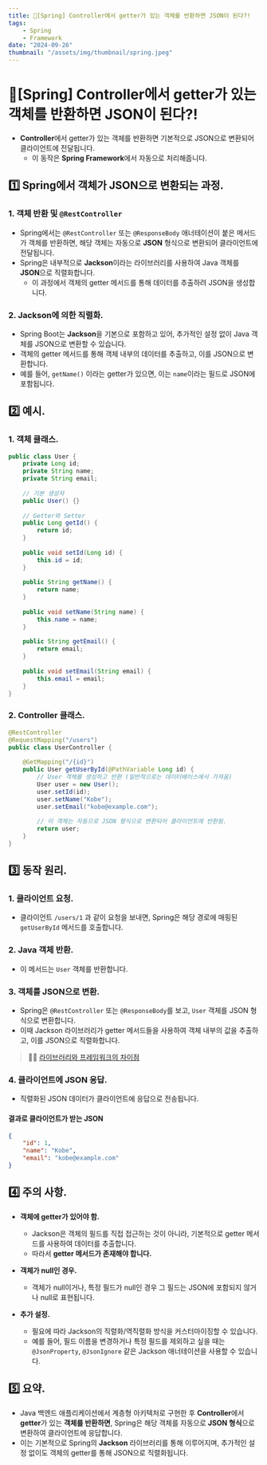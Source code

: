 ```yaml
---
title: 🍃[Spring] Controller에서 getter가 있는 객체를 반환하면 JSON이 된다?!
tags:
    - Spring
    - Framework
date: "2024-09-26"
thumbnail: "/assets/img/thumbnail/spring.jpeg"
---
```


# 🍃[Spring] Controller에서 getter가 있는 객체를 반환하면 JSON이 된다?!

- **Controller**에서 getter가 있는 객체를 반환하면 기본적으로 JSON으로 변환되어 클라이언트에 전달됩니다.
    - 이 동작은 **Spring Framework**에서 자동으로 처리해줍니다.

## 1️⃣ Spring에서 객체가 JSON으로 변환되는 과정.

### 1. 객체 반환 및 `@RestController`
- Spring에서는 `@RestController` 또는 `@ResponseBody` 애너테이션이 붙은 메서드가 객체를 반환하면, 해당 객체는 자동으로 **JSON** 형식으로 변환되어 클라이언트에 전달됩니다.
- Spring은 내부적으로 **Jackson**이라는 라이브러리를 사용하여 Java 객체를 **JSON**으로 직렬화합니다.
    - 이 과정에서 객체의 getter 메서드를 통해 데이터를 추출하려 JSON을 생성합니다.

### 2. Jackson에 의한 직렬화.
- Spring Boot는 **Jackson**을 기본으로 포함하고 있어, 추가적인 설정 없이 Java 객체를 JSON으로 변환할 수 있습니다.
- 객체의 getter 메서드를 통해 객체 내부의 데이터를 추출하고, 이를 JSON으로 변환합니다.
- 예를 들어, `getName()` 이라는 getter가 있으면, 이는 `name`이라는 필드로 JSON에 포함됩니다.

## 2️⃣ 예시.

### 1. 객체 클래스.

```java
public class User {
    private Long id;
    private String name;
    private String email;
    
    // 기본 생성자
    public User() {}
    
    // Getter와 Setter
    public Long getId() {
        return id;
    }
    
    public void setId(Long id) {
        this.id = id;
    }
    
    public String getName() {
        return name;
    }
    
    public void setName(String name) {
        this.name = name;
    }
    
    public String getEmail() {
        return email;
    }
    
    public void setEmail(String email) {
        this.email = email;
    }
}
```

### 2. Controller 클래스.
```java
@RestController
@RequestMapping("/users")
public class UserController {
    
    @GetMapping("/{id}")
    public User getUserById(@PathVariable Long id) {
        // User 객체를 생성하고 반환 (일반적으로는 데이터베이스에서 가져옴)
        User user = new User();
        user.setId(id);
        user.setName("Kobe");
        user.setEmail("kobe@example.com");
        
        // 이 객체는 자동으로 JSON 형식으로 변환되어 클라이언트에 반환됨.
        return user;
    }
}
```

## 3️⃣ 동작 원리.

### 1. 클라이언트 요청.
- 클라이언트 `/users/1` 과 같이 요청을 보내면, Spring은 해당 경로에 매핑된 `getUserById` 메서드를 호출합니다.

### 2. Java 객체 반환.
- 이 메서드는 `User` 객체를 반환합니다.

### 3. 객체를 JSON으로 변환.
- Spring은 `@RestController` 또는 `@ResponseBody`를 보고, `User` 객체를 JSON 형식으로 변환합니다.
- 이때 Jackson 라이브러리가 getter 메서드들을 사용하여 객체 내부의 값을 추출하고, 이를 JSON으로 직렬화합니다.

> 🙋‍♂️ [라이브러리와 프레임워크의 차이점](https://www.devkobe24.com/CS/2024/2024-09-26-Library-and-Framework.html)

### 4. 클라이언트에 JSON 응답.
- 직렬화된 JSON 데이터가 클라이언트에 응답으로 전송됩니다.

#### 결과로 클라이언트가 받는 JSON
```json
{
    "id": 1,
    "name": "Kobe",
    "email": "kobe@example.com"
}
```

## 4️⃣ 주의 사항.
- **객체에 getter가 있어야 함.**
    - Jackson은 객체의 필드를 직접 접근하는 것이 아니라, 기본적으로 getter 메서드를 사용하여 데이터를 추출합니다.
    - 따라서 **getter 메서드가 존재해야 합니다.**

- **객체가 null인 경우.**
    - 객체가 null이거나, 특정 필드가 null인 경우 그 필드는 JSON에 포함되지 않거나 null로 표현됩니다.

- **추가 설정.**
    - 필요에 따라 Jackson의 직렬화/역직렬화 방식을 커스터마이징할 수 있습니다.
    - 예를 들어, 필드 이름을 변경하거나 특정 필드를 제외하고 싶을 때는 `@JsonProperty`, `@JsonIgnore` 같은 Jackson 애너테이션을 사용할 수 있습니다.

## 5️⃣ 요약.
- Java 백엔드 애플리케이션에서 계층형 아키텍처로 구현한 후 **Controller**에서 **getter**가 있는 **객체를 반환하면**, Spring은 해당 객체를 자동으로 **JSON 형식**으로 변환하여 클라이언트에 응답합니다.
- 이는 기본적으로 Spring의 **Jackson** 라이브러리를 통해 이루어지며, 추가적인 설정 없이도 객체의 getter를 통해 JSON으로 직렬화됩니다.
